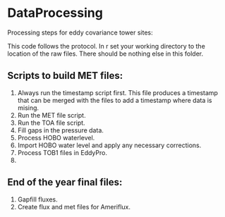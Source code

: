 # DataProcessing
Processing steps for eddy covariance tower sites:

This code follows the protocol. In r set your working directory to the location of the raw files. There should be nothing else in this folder. 
## Scripts to build MET files:

1. Always run the timestamp script first. This file produces a timestamp that can be merged with the files to add a timestamp where data is mising. 
2. Run the MET file script.
3. Run the TOA file script.
4. Fill gaps in the pressure data.
5. Process HOBO waterlevel.
6. Import HOBO water level and apply any necessary corrections. 
7. Process TOB1 files in EddyPro. 
8. 

## End of the year final files:
1. Gapfill fluxes.
2. Create flux and met files for Ameriflux. 
